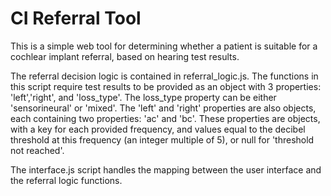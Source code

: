 # CI Referral Tool

This is a simple web tool for determining whether a patient is suitable for a cochlear implant referral, based on hearing test results.

The referral decision logic is contained in referral_logic.js. The functions in this script require test results to be provided as an object with 3 properties: 'left','right', and 'loss_type'. The loss_type property can be either 'sensorineural' or 'mixed'. The 'left' and 'right' properties are also objects, each containing two properties: 'ac' and 'bc'. These properties are objects, with a key for each provided frequency, and values equal to the decibel threshold at this frequency (an integer multiple of 5), or null for 'threshold not reached'.

The interface.js script handles the mapping between the user interface and the referral logic functions.